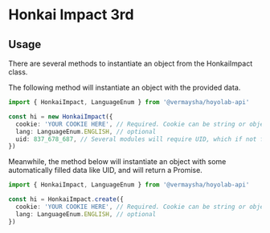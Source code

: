 # Honkai Impact 3rd

## Usage

There are several methods to instantiate an object from the HonkaiImpact class.

The following method will instantiate an object with the provided data.
``` ts
import { HonkaiImpact, LanguageEnum } from '@vermaysha/hoyolab-api'

const hi = new HonkaiImpact({
  cookie: 'YOUR COOKIE HERE', // Required. Cookie can be string or object, see the api refeence below
  lang: LanguageEnum.ENGLISH, // optional
  uid: 837_678_687, // Several modules will require UID, which if not filled in will throw an error.
})
```

Meanwhile, the method below will instantiate an object with some automatically filled data like UID, and will return a Promise.
``` ts
import { HonkaiImpact, LanguageEnum } from '@vermaysha/hoyolab-api'

const hi = HonkaiImpact.create({
  cookie: 'YOUR COOKIE HERE', // Required. Cookie can be string or object, see the api refeence below
  lang: LanguageEnum.ENGLISH, // optional
})
```
